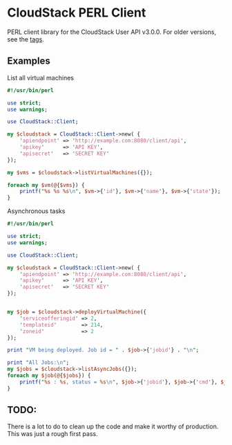 CloudStack PERL Client
======================

PERL client library for the CloudStack User API v3.0.0. For older versions,
see the [tags](https://github.com/jasonhancock/cloudstack-perl-client/tags).

Examples
--------

List all virtual machines

```perl
#!/usr/bin/perl

use strict;
use warnings;

use CloudStack::Client;

my $cloudstack = CloudStack::Client->new( {
    'apiendpoint' => 'http://example.com:8080/client/api',
    'apikey'      => 'API KEY',
    'apisecret'   => 'SECRET KEY'
});

my $vms = $cloudstack->listVirtualMachines({});

foreach my $vm(@{$vms}) {
    printf("%s %s %s\n", $vm->{'id'}, $vm->{'name'}, $vm->{'state'});
}
```


   
Asynchronous tasks

```perl
#!/usr/bin/perl

use strict;
use warnings;

use CloudStack::Client;

my $cloudstack = CloudStack::Client->new( {
    'apiendpoint' => 'http://example.com:8080/client/api',
    'apikey'      => 'API KEY',
    'apisecret'   => 'SECRET KEY'
});


my $job = $cloudstack->deployVirtualMachine({
    'serviceofferingid' => 2,
    'templateid'        => 214,
    'zoneid'            => 2
});

print "VM being deployed. Job id = " . $job->{'jobid'} . "\n";

print "All Jobs:\n";
my $jobs = $cloudstack->listAsyncJobs({});
foreach my $job(@{$jobs}) {
    printf("%s : %s, status = %s\n", $job->{'jobid'}, $job->{'cmd'}, $job->{'jobstatus'});
}
```

TODO:
-----
There is a lot to do to clean up the code and make it worthy of production. This
was just a rough first pass.
